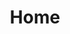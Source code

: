 ---
title: Home
permalink: /
position: 7
has-introduction: true
introduction-background-color: bg-white
introduction-body: |-
  ## Update on C3 2020 San Diego
  **The health and safety of our customers, prospective customers, employees, and partners is our highest priority.**
  <div style="text-align: left; margin-top: 16px;">
  After careful consideration, and in light of the ongoing Coronavirus (COVID-19) developments, we have no choice but to reschedule C3 San Diego to early Fall, dates and location will be announced over the next several days. Rescheduling this event will enable us to provide the experience that our customers, prospective customers, partners, and employees expect and deserve in a safe environment.
  <p style="margin-top:16px; margin-bottom: 16px;">For any additional questions regarding C3 please see the FAQs below or reach out to [events@clarabridge.com](mailto:events@clarabridge.com) for more information.
  We look forward to hosting you in the Fall. Until then, stay safe and healthy!</p>
  </div>
introduction-has-button: true
introduction-button-label: Contact Us
introduction-button-url: mailto:events@clarabridge.com
faqs:
- heading: Will Clarabridge Customer Connections (C3) be rescheduled to another date?
  body: Yes, C3 will be rescheduled to early fall, and we plan to announce the new dates within the next several days.
  trigger: section-1
  expanded: false
- heading: What will happen to my C3 2020 San Diego registration?
  body: All existing registrations will automatically be applied to the new C3 date. If you are unable to make the rescheduled dates, please email [events@clarabridge.com](mailto:events@clarabridge.com)
  trigger: section-2
  expanded: false
- heading: How will this affect my travel plans?
  body: Please contact your airline provider as soon as possible to alternative arrangements. Many airlines are offering flexible refund or transfer options at this time due to the COVID-19 situation.
  trigger: section-3
  expanded: false
- heading: What will happen to my hotel reservation?
  body: "All hotel reservations made through the Clarabridge hotel block at the Hard Rock Hotel San Diego will be cancelled by the hotel. At this time, attendees have not been charged the associated deposit for these reservations. If you have any questions regarding your reservations, please contact the hotel directly 866-751-7625

  IMPORTANT: If you booked a hotel reservation outside of the Clarabridge hotel block, it is your responsibility to cancel and confirm the refund status on any deposits paid."
  trigger: section-4
  expanded: false
- heading: I was planning on attending the Customer Training in San Diego, will that transfer over?
  body: Your purchased training session will transfer over to the new dates. 
  trigger: section-5
  expanded: false
- heading: I was unable to attend C3 San Diego but am interested in the new dates, when will registration be open for anyone that wasn’t already registered?
  body: Registration will be available with the rescheduled conference dates in the coming weeks.
  trigger: section-6
  expanded: false
- heading: I applied for a CX Award - what happens to my application?
  body: All C3 2020 CX Award submissions will be carried over to the new conference dates. If you have already applied then there is nothing else you need to do. If you have not had a chance to apply for an award, we have extended the deadline for submissions and you may submit an application [here](https://docs.google.com/forms/d/e/1FAIpQLSek2purGGNSGsTcee0srKeWwcIhrgAy43p-StmwJS5mCgm9bw/viewform).
  trigger: section-7
  expanded: false
- heading: Are you still planning to have C3 EMEA 2020?
  body: We will continue to monitor the global health situation. At this time, we are still planning to host C3 EMEA from 9 – 11 June, 2020 in London.
  trigger: section-8
  expanded: false
- heading: Who do I contact for more information?
  body: Please contact [events@clarabridge.com](mailto:events@clarabridge.com) for any additional questions.
  trigger: section-9
  expanded: false
layout: page-covid
---
